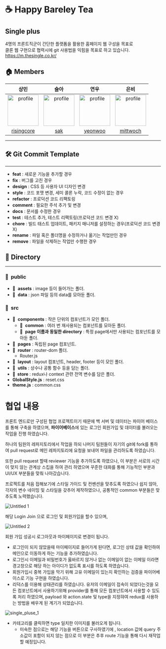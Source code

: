 # ☕ Happy Bareley Tea



## Single plus
4명의 프론트직군이 간단한 플랫폼을 활용한 홈페이지 웹 구성을 목표로<br />
클론 웹 구현으로 협력시에 git 사용법을 익힘을 목표로 하고 있습니다.<br />
https://m.thesingle.co.kr/

## 🏠 Members

 <table>
      <thead>
        <tr>
          <th>상민</th>
          <th>슬아</th>
          <th>연우</th>
          <th>은비</th>
        </tr>
      </thead>
      <tbody>
        <tr>
          <td align="center">
            <a href="https://avatars.githubusercontent.com/u/34502254?v=4">
              <img
                width="100"
                height="100"
                src="https://avatars.githubusercontent.com/u/34502254?v=4"
                alt="profile"
              />
            </a>
          </td>
          <td align="center">
            <a href="https://avatars.githubusercontent.com/u/89890213?v=4">
              <img
                width="100"
                height="100"
                src="https://avatars.githubusercontent.com/u/89890213?v=4"
                alt="profile"
              />
            </a>
          </td>
          <td align="center">
            <a href="https://avatars.githubusercontent.com/u/89890240?v=4">
              <img
                width="100"
                height="100"
                src="https://avatars.githubusercontent.com/u/89890240?v=4"
                alt="profile"
              />
            </a>
          </td>
          <td align="center">
            <a href="https://avatars.githubusercontent.com/u/89890390?v=4">
              <img
                width="100"
                height="100"
                src="https://avatars.githubusercontent.com/u/89890390?v=4"
                alt="profile"
              />
            </a>
          </td>
        </tr>
        <tr>
          <td align="center"><a href="https://github.com/advanced-rising">risingcore</a></td>
          <td align="center"><a href="https://github.com/sakang07">sak</a></td>
          <td align="center"><a href="https://github.com/yeonwoochoe">yeonwoo</a></td>
          <td align="center"><a href="https://github.com/mittwoch01">mittwoch</a></td>
        </tr>
      </tbody>
    </table>

---

## 🛠 Git Commit Template

---

- **feat** : 새로운 기능을 추가할 경우
- **fix** : 버그를 고친 경우
- **design** : CSS 등 사용자 UI 디자인 변경
- **style** : 코드 포맷 변경, 세미 콜론 누락, 코드 수정이 없는 경우
- **refactor** : 프로덕션 코드 리팩토링
- **comment** : 필요한 주석 추가 및 변경
- **docs** : 문서를 수정한 경우
- **test** : 테스트 추가, 테스트 리팩토링(프로덕션 코드 변경 X)
- **chore** : 빌드 태스트 업데이트, 패키지 매니저를 설정하는 경우(프로덕션 코드 변경 X)
- **rename** : 파일 혹은 폴더명을 수정하거나 옮기는 작업만인 경우
- **remove** : 파일을 삭제하는 작업만 수행한 경우

## 📁 Directory

---

### 📁  public

- 📁  **assets** : image 등이 들어가는 폴더.
- 📁  **data** : json 파일 등의 data를 모아둔 폴더.

### 📁  src

- 📁  **components** : 작은 단위의 컴포넌트가 모인 폴더.
  - 📁  **common** : 여러 번 재사용되는 컴포넌트를 모아둔 폴더.
  - 📁  **page 이름과 동일한 directory** : 특정 page에서만 사용되는 컴포넌트를 모아둔 폴더.
- 📁  **pages** : 독립된 page 컴포넌트.
- 📁  **router** : router-dom 폴더.
  - Router.js
- 📁  **layout** : layout 컴포넌트, header, footer 등이 모인 폴더.
- 📁  **utils** : 상수나 공통 함수 등을 담는 폴더.
- **📁  store** : redux나 context 관련 전역 변수를 담은 폴더.
- **GlobalStyle.js** : reset.css
- **theme.js** : common.css

# 협업 내용

프론트 엔드로만 구성된 협업 프로젝트이기 때문에 백 서버 및 데이터는 파이어 베이스를 통해 구축을 하였으며, **파이어베이스**에 있는 로그인 회원가입 및 데이터를 불러오는 작업을 진행 하였습니다.

하나의 팀원의 레파지토리에서 작업을 하되 나머지 팀원들이 자기의 git에 fork를 통하여 pull request로 메인 레파지토리에 요청을 보내어 파일을 관리하도록 하였습니다.

또한 pull request 할때 reviewer 기능을 추가하도록 하였으나, 이 부분은 서로의 시간이 맞지 않는 관계상 스킵을 하여 관리 하였으며 꾸준한 대화를 통해 기능적인 부분과 UI/UX 부분들을 맞춰 나아갔습니다.

프로젝트를 처음 접해보기에 스타일 가이드 및 컨벤션을 맞추도록 하였으나 쉽지 않아, 각자의 변수 네이밍 및 스타일을 갖추어 제작하였으나, 공통적인 common 부분들은 맞추도록 노력했습니다.

![Untitled 1](https://user-images.githubusercontent.com/34502254/160141212-98bdf169-ffcd-400a-bc9c-563f0db70102.png)

해당 Login Join 으로 로그인 및 회원가입을 할수 있으며,

![Untitled 2](https://user-images.githubusercontent.com/34502254/160141230-2e3e7023-db76-43f3-a334-f50c81b07286.png)

회원 가입 성공시 로그아웃과 마이페이지로 변경이 됩니다.

- 로그인이 되지 않았을때 마이페이지로 들어가게 된다면, 로그인 상태 값을 확인하여 메인으로 이동하게 하는 기능을 추가하였습니다.
- 로그인시 이메일과 비밀번호가 옳바르지 않거나 없는 이메일이 없는 이메일 이라면 경고창으로 해당 하는 아이디가 없도록 표시를 하도록 하였습니다.
- 회원가입시 중복 가입을 막기 위해 고유 이메일이 있는지 확인하는 검증을 파이어베이스로 기능 구현을 하였습니다.
- 리덕스를 이용해 상태관리를 하였습니다. 유저의 이메일이 접속이 되었다는것을 모든 컴포넌트에서 사용하기위해 provider를 통해 모든 컴포넌트에서 사용할 수 있도록 처리 하였으며, payload 와 action.state 및 type을 지정햐여 redux를 사용하는 방법을 배우게 된 계기가 되었습니다.

![single_pluse_1](https://user-images.githubusercontent.com/34502254/160141256-120cfaa0-4f9e-48ae-a803-334ef6d5c3ad.gif)

- 카테고리를 클릭하면 type 일치한 이미지를 불러오게 됩니다.
    - 미숙한 점으로는 해당 기능을 버튼으로 구사하였기에 , location 값에 query 주소값이 포함이 되지 않는 점으로 이 부분은 추후 route 기능을 통해 다시 재작업할 예정입니다.
